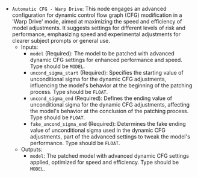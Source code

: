 - `Automatic CFG - Warp Drive`: This node engages an advanced configuration for dynamic control flow graph (CFG) modification in a 'Warp Drive' mode, aimed at maximizing the speed and efficiency of model adjustments. It suggests settings for different levels of risk and performance, emphasizing speed and experimental adjustments for clearer subject prompts or general use.
    - Inputs:
        - `model` (Required): The model to be patched with advanced dynamic CFG settings for enhanced performance and speed. Type should be `MODEL`.
        - `uncond_sigma_start` (Required): Specifies the starting value of unconditional sigma for the dynamic CFG adjustments, influencing the model's behavior at the beginning of the patching process. Type should be `FLOAT`.
        - `uncond_sigma_end` (Required): Defines the ending value of unconditional sigma for the dynamic CFG adjustments, affecting the model's behavior at the conclusion of the patching process. Type should be `FLOAT`.
        - `fake_uncond_sigma_end` (Required): Determines the fake ending value of unconditional sigma used in the dynamic CFG adjustments, part of the advanced settings to tweak the model's performance. Type should be `FLOAT`.
    - Outputs:
        - `model`: The patched model with advanced dynamic CFG settings applied, optimized for speed and efficiency. Type should be `MODEL`.
